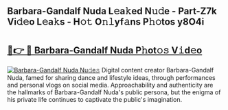## Barbara-Gandalf Nuda L𝚎a𝚔ed N𝚞𝚍e - Part-Z7k Vi𝚍𝚎o L𝚎a𝚔s - H𝚘𝚝 O𝚗𝚕yf𝚊ns P𝚑𝚘tos y8O4i

# <h2><a href="http://kfeyos.oniu.top/?m=Barbara-Gandalf+Nuda">🔗👉 🔴 Barbara-Gandalf Nuda P𝚑ot𝚘𝚜 V𝚒d𝚎o</a></h2>

[![Barbara-Gandalf Nuda Nu𝚍e𝚜](https://i.imgur.com/0qMVB7G.gif)](http://kfeyos.oniu.top/?m=Barbara-Gandalf+Nuda)
Digital content creator Barbara-Gandalf Nuda, famed for sharing dance and lifestyle ideas, through performances and personal vlogs on social media. Approachability and authenticity are the hallmarks of Barbara-Gandalf Nuda's public persona, but the enigma of his private life continues to captivate the public's imagination.  
